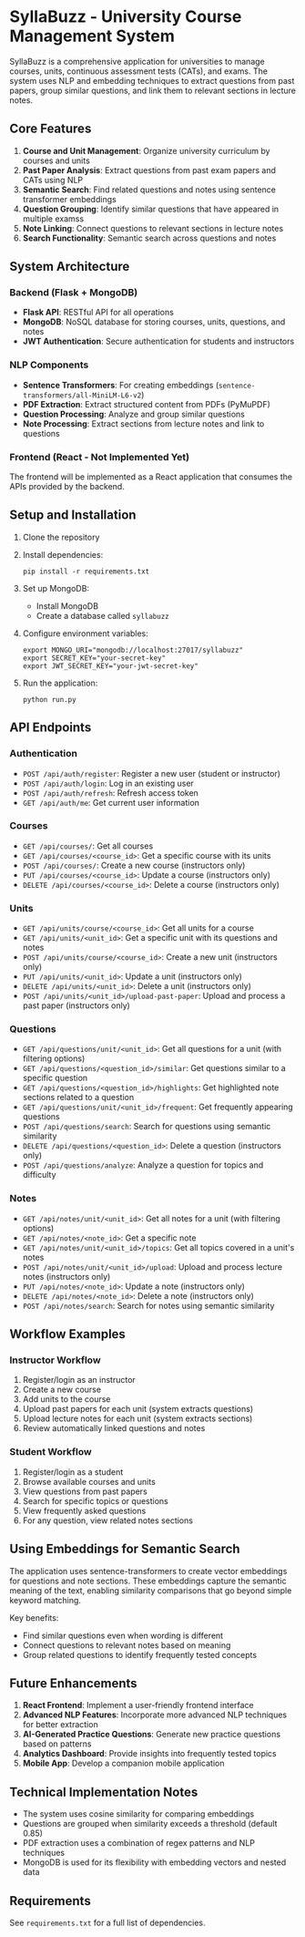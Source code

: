 # SyllaBuzz - University Course Management System

SyllaBuzz is a comprehensive application for universities to manage courses, units, continuous assessment tests (CATs), and exams. The system uses NLP and embedding techniques to extract questions from past papers, group similar questions, and link them to relevant sections in lecture notes.

## Core Features

1. **Course and Unit Management**: Organize university curriculum by courses and units
2. **Past Paper Analysis**: Extract questions from past exam papers and CATs using NLP
3. **Semantic Search**: Find related questions and notes using sentence transformer embeddings
4. **Question Grouping**: Identify similar questions that have appeared in multiple examss
5. **Note Linking**: Connect questions to relevant sections in lecture notes
6. **Search Functionality**: Semantic search across questions and notes

## System Architecture

### Backend (Flask + MongoDB)

- **Flask API**: RESTful API for all operations
- **MongoDB**: NoSQL database for storing courses, units, questions, and notes
- **JWT Authentication**: Secure authentication for students and instructors

### NLP Components

- **Sentence Transformers**: For creating embeddings (`sentence-transformers/all-MiniLM-L6-v2`)
- **PDF Extraction**: Extract structured content from PDFs (PyMuPDF)
- **Question Processing**: Analyze and group similar questions
- **Note Processing**: Extract sections from lecture notes and link to questions

### Frontend (React - Not Implemented Yet)

The frontend will be implemented as a React application that consumes the APIs provided by the backend.

## Setup and Installation

1. Clone the repository
2. Install dependencies:
   ```
   pip install -r requirements.txt
   ```
3. Set up MongoDB:
   - Install MongoDB
   - Create a database called `syllabuzz`

4. Configure environment variables:
   ```
   export MONGO_URI="mongodb://localhost:27017/syllabuzz"
   export SECRET_KEY="your-secret-key"
   export JWT_SECRET_KEY="your-jwt-secret-key"
   ```

5. Run the application:
   ```
   python run.py
   ```

## API Endpoints

### Authentication

- `POST /api/auth/register`: Register a new user (student or instructor)
- `POST /api/auth/login`: Log in an existing user
- `POST /api/auth/refresh`: Refresh access token
- `GET /api/auth/me`: Get current user information

### Courses

- `GET /api/courses/`: Get all courses
- `GET /api/courses/<course_id>`: Get a specific course with its units
- `POST /api/courses/`: Create a new course (instructors only)
- `PUT /api/courses/<course_id>`: Update a course (instructors only)
- `DELETE /api/courses/<course_id>`: Delete a course (instructors only)

### Units

- `GET /api/units/course/<course_id>`: Get all units for a course
- `GET /api/units/<unit_id>`: Get a specific unit with its questions and notes
- `POST /api/units/course/<course_id>`: Create a new unit (instructors only)
- `PUT /api/units/<unit_id>`: Update a unit (instructors only)
- `DELETE /api/units/<unit_id>`: Delete a unit (instructors only)
- `POST /api/units/<unit_id>/upload-past-paper`: Upload and process a past paper (instructors only)

### Questions

- `GET /api/questions/unit/<unit_id>`: Get all questions for a unit (with filtering options)
- `GET /api/questions/<question_id>/similar`: Get questions similar to a specific question
- `GET /api/questions/<question_id>/highlights`: Get highlighted note sections related to a question
- `GET /api/questions/unit/<unit_id>/frequent`: Get frequently appearing questions
- `POST /api/questions/search`: Search for questions using semantic similarity
- `DELETE /api/questions/<question_id>`: Delete a question (instructors only)
- `POST /api/questions/analyze`: Analyze a question for topics and difficulty

### Notes

- `GET /api/notes/unit/<unit_id>`: Get all notes for a unit (with filtering options)
- `GET /api/notes/<note_id>`: Get a specific note
- `GET /api/notes/unit/<unit_id>/topics`: Get all topics covered in a unit's notes
- `POST /api/notes/unit/<unit_id>/upload`: Upload and process lecture notes (instructors only)
- `PUT /api/notes/<note_id>`: Update a note (instructors only)
- `DELETE /api/notes/<note_id>`: Delete a note (instructors only)
- `POST /api/notes/search`: Search for notes using semantic similarity

## Workflow Examples

### Instructor Workflow

1. Register/login as an instructor
2. Create a new course
3. Add units to the course
4. Upload past papers for each unit (system extracts questions)
5. Upload lecture notes for each unit (system extracts sections)
6. Review automatically linked questions and notes

### Student Workflow

1. Register/login as a student
2. Browse available courses and units
3. View questions from past papers
4. Search for specific topics or questions
5. View frequently asked questions
6. For any question, view related notes sections

## Using Embeddings for Semantic Search

The application uses sentence-transformers to create vector embeddings for questions and note sections. These embeddings capture the semantic meaning of the text, enabling similarity comparisons that go beyond simple keyword matching.

Key benefits:
- Find similar questions even when wording is different
- Connect questions to relevant notes based on meaning
- Group related questions to identify frequently tested concepts

## Future Enhancements

1. **React Frontend**: Implement a user-friendly frontend interface
2. **Advanced NLP Features**: Incorporate more advanced NLP techniques for better extraction
3. **AI-Generated Practice Questions**: Generate new practice questions based on patterns
4. **Analytics Dashboard**: Provide insights into frequently tested topics
5. **Mobile App**: Develop a companion mobile application

## Technical Implementation Notes

- The system uses cosine similarity for comparing embeddings
- Questions are grouped when similarity exceeds a threshold (default 0.85)
- PDF extraction uses a combination of regex patterns and NLP techniques
- MongoDB is used for its flexibility with embedding vectors and nested data

## Requirements

See `requirements.txt` for a full list of dependencies.
